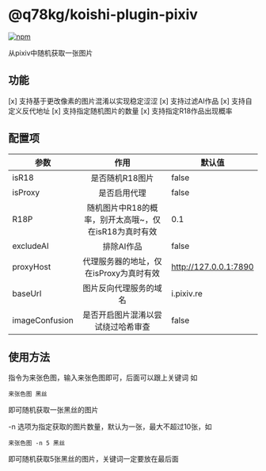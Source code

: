 # @q78kg/koishi-plugin-pixiv

[![npm](https://img.shields.io/npm/v/@q78kg/koishi-plugin-pixiv?style=flat-square)](https://www.npmjs.com/package/@q78kg/koishi-plugin-pixiv)

从pixiv中随机获取一张图片

## 功能

[x] 支持基于更改像素的图片混淆以实现稳定涩涩
[x] 支持过滤AI作品
[x] 支持自定义反代地址
[x] 支持指定随机图片的数量
[x] 支持指定R18作品出现概率

## 配置项

| 参数 | 作用 | 默认值 |
|---|:---:|---|
| isR18 | 是否随机R18图片 | false |
| isProxy | 是否启用代理 | false |
| R18P | 随机图片中R18的概率，别开太高哦~，仅在isR18为真时有效 | 0.1  |
| excludeAI | 排除AI作品 | false |
| proxyHost | 代理服务器的地址，仅在isProxy为真时有效 | http://127.0.0.1:7890 |
| baseUrl | 图片反向代理服务的域名 | i.pixiv.re |
| imageConfusion | 是否开启图片混淆以尝试绕过哈希审查 | false |

## 使用方法

指令为来张色图，输入来张色图即可，后面可以跟上关键词
如
```
来张色图 黑丝
```
即可随机获取一张黑丝的图片

-n 选项为指定获取的图片数量，默认为一张，最大不超过10张，如
```
来张色图 -n 5 黑丝
```
即可随机获取5张黑丝的图片，关键词一定要放在最后面
